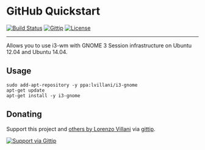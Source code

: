 # GitHub Quickstart

[![Build Status](http://img.shields.io/travis/lvillani/i3-gnome.svg?style=flat)](https://travis-ci.org/lvillani/vagrant-metadata)
[![Gittip](http://img.shields.io/gittip/lvillani.svg?style=flat)](https://www.gittip.com/lvillani/)
[![License](http://img.shields.io/badge/license-MIT-blue.svg?style=flat)](http://choosealicense.com/licenses/mit/)

--------------------------------------------------------------------------------

Allows you to use i3-wm with GNOME 3 Session infrastructure on Ubuntu 12.04 and Ubuntu 14.04.

## Usage

    sudo add-apt-repository -y ppa:lvillani/i3-gnome
    apt-get update
    apt-get install -y i3-gnome


## Donating

Support this project and [others by Lorenzo Villani](https://github.com/lvillani/) via
[gittip](https://www.gittip.com/lvillani/).

[![Support via Gittip](https://cdn.rawgit.com/lvillani/gittip-badge/v1.0.0/dist/gittip.svg)](https://www.gittip.com/lvillani/)

